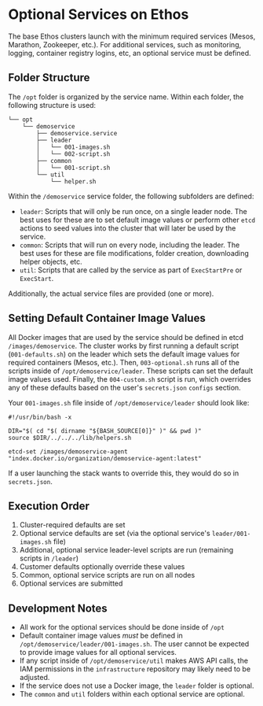 # Optional Services on Ethos

The base Ethos clusters launch with the minimum required services (Mesos, Marathon, Zookeeper, etc.). For additional services, such as monitoring, logging, container registry logins, etc, an optional service must be defined.

## Folder Structure

The `/opt` folder is organized by the service name. Within each folder, the following structure is used:

```
└── opt
    └── demoservice
        ├── demoservice.service
        ├── leader
        │   └── 001-images.sh
        │   └── 002-script.sh
        ├── common
        │   └── 001-script.sh
        └── util
            └── helper.sh
```

Within the `/demoservice` service folder, the following subfolders are defined:

* `leader`: Scripts that will only be run once, on a single leader node. The best uses for these are to set default image values or perform other `etcd` actions to seed values into the cluster that will later be used by the service.
* `common`: Scripts that will run on every node, including the leader. The best uses for these are file modifications, folder creation, downloading helper objects, etc.
* `util`: Scripts that are called by the service as part of `ExecStartPre` or `ExecStart`.

Additionally, the actual service files are provided (one or more).

## Setting Default Container Image Values

All Docker images that are used by the service should be defined in etcd `/images/demoservice`. The cluster works by first running a default script (`001-defaults.sh`) on the leader which sets the default image values for required containers (Mesos, etc.). Then, `003-optional.sh` runs all of the scripts inside of `/opt/demoservice/leader`. These scripts can set the default image values used. Finally, the `004-custom.sh` script is run, which overrides any of these defaults based on the user's `secrets.json` `configs` section.

Your `001-images.sh` file inside of `/opt/demoservice/leader` should look like:

```
#!/usr/bin/bash -x

DIR="$( cd "$( dirname "${BASH_SOURCE[0]}" )" && pwd )"
source $DIR/../../../lib/helpers.sh

etcd-set /images/demoservice-agent "index.docker.io/organization/demoservice-agent:latest"

```

If a user launching the stack wants to override this, they would do so in `secrets.json`.

## Execution Order

1. Cluster-required defaults are set
2. Optional service defaults are set (via the optional service's `leader/001-images.sh` file)
3. Additional, optional service leader-level scripts are run (remaining scripts in `/leader`)
4. Customer defaults optionally override these values
5. Common, optional service scripts are run on all nodes
6. Optional services are submitted

## Development Notes

* All work for the optional services should be done inside of `/opt`
* Default container image values _must_ be defined in `/opt/demoservice/leader/001-images.sh`. The user cannot be expected to provide image values for all optional services.
* If any script inside of `/opt/demoservice/util` makes AWS API calls, the IAM permissions in the `infrastructure` repository may likely need to be adjusted.
* If the service does not use a Docker image, the `leader` folder is optional.
* The `common` and `util` folders within each optional service are optional.